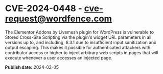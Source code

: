 # CVE-2024-0448 - cve-request@wordfence.com

The Elementor Addons by Livemesh plugin for WordPress is vulnerable to Stored Cross-Site Scripting via the plugin's widget URL parameters in all versions up to, and including, 8.3.1 due to insufficient input sanitization and output escaping. This makes it possible for authenticated attackers with contributor access or higher to inject arbitrary web scripts in pages that will execute whenever a user accesses an injected page.

**Publish date:** 2024-02-05
